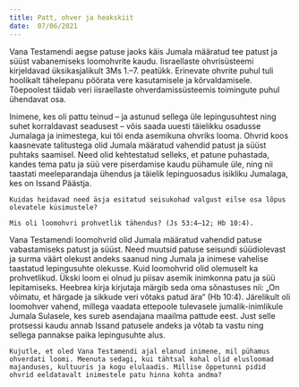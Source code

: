 ```yaml
---
title: Patt, ohver ja heakskiit  
date:  07/06/2021  
---
```


Vana Testamendi aegse patuse jaoks käis Jumala määratud tee patust ja süüst vabanemiseks loomohvrite kaudu. Iisraellaste ohvrisüsteemi kirjeldavad üksikasjalikult 3Ms 1.–7. peatükk. Erinevate ohvrite puhul tuli hoolikalt tähelepanu pöörata vere kasutamisele ja kõrvaldamisele. Tõepoolest täidab veri iisraellaste ohverdamissüsteemis toimingute puhul ühendavat osa.

Inimene, kes oli pattu teinud – ja astunud sellega üle lepingusuhtest ning suhet korraldavast seadusest – võis saada uuesti täielikku osadusse Jumalaga ja inimestega, kui tõi enda asemikuna ohvriks looma. Ohvrid koos kaasnevate talitustega olid Jumala määratud vahendid patust ja süüst puhtaks saamisel. Need olid kehtestatud selleks, et patune puhastada, kandes tema patu ja süü vere piserdamise kaudu pühamule üle, ning nii taastati meeleparandaja ühendus ja täielik lepinguosadus isikliku Jumalaga, kes on Issand Päästja.

`Kuidas heidavad need äsja esitatud seisukohad valgust eilse osa lõpus olevatele küsimustele?`

`Mis oli loomohvri prohvetlik tähendus? (Js 53:4–12; Hb 10:4).`

Vana Testamendi loomohvrid olid Jumala määratud vahendid patuse vabastamiseks patust ja süüst. Need muutsid patuse seisundi süüdiolevast ja surma väärt olekust andeks saanud ning Jumala ja inimese vahelise taastatud lepingusuhte olekusse. Kuid loomohvrid olid olemuselt ka prohvetlikud. Ükski loom ei olnud ju piisav asemik inimkonna patu ja süü lepitamiseks. Heebrea kirja kirjutaja märgib seda oma sõnastuses nii: „On võimatu, et härgade ja sikkude veri võtaks patud ära“ (Hb 10:4). Järelikult oli loomohver vahend, millega vaadata ettepoole tulevasele jumalik-inimlikule Jumala Sulasele, kes sureb asendajana maailma pattude eest. Just selle protsessi kaudu annab Issand patusele andeks ja võtab ta vastu ning sellega pannakse paika lepingusuhte alus.

`Kujutle, et oled Vana Testamendi ajal elanud inimene, mil pühamus ohverdati loomi. Meenuta sedagi, kui tähtsal kohal olid elusloomad majanduses, kultuuris ja kogu elulaadis. Millise õppetunni pidid ohvrid eeldatavalt inimestele patu hinna kohta andma?`